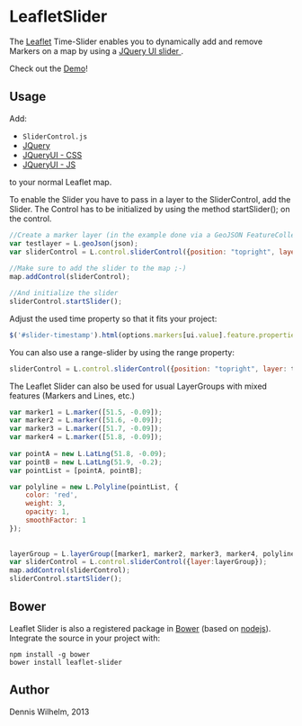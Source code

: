 LeafletSlider
=============

The [Leaflet](http://leafletjs.com/) Time-Slider enables you to dynamically add and remove Markers on a map by using a [JQuery UI slider
](http://jqueryui.com/slider/).


Check out the [Demo](http://dwilhelm89.github.io/LeafletSlider/)!


Usage
-----
Add: 
* ``SliderControl.js`` 
* [JQuery](http://cdn.leafletjs.com/leaflet-0.5.1/leaflet.js) 
* [JQueryUI - CSS](http://code.jquery.com/ui/1.9.2/themes/base/jquery-ui.css)
* [JQueryUI - JS](http://code.jquery.com/ui/1.9.2/jquery-ui.js)

to your normal Leaflet map.




To enable the Slider you have to pass in a layer to the SliderControl, add the Slider.
The Control has to be initialized by using the method startSlider(); on the control.

```javascript
//Create a marker layer (in the example done via a GeoJSON FeatureCollection)
var testlayer = L.geoJson(json);
var sliderControl = L.control.sliderControl({position: "topright", layer: testlayer});
		
//Make sure to add the slider to the map ;-)
map.addControl(sliderControl);

//And initialize the slider
sliderControl.startSlider();
````

Adjust the used time property so that it fits your project:
```javascript
$('#slider-timestamp').html(options.markers[ui.value].feature.properties.time.substr(0, 19));
````

You can also use a range-slider by using the range property:
```javascript
sliderControl = L.control.sliderControl({position: "topright", layer: testlayer, range: true});
````

The Leaflet Slider can also be used for usual LayerGroups with mixed features (Markers and Lines, etc.)
```javascript
var marker1 = L.marker([51.5, -0.09]);
var marker2 = L.marker([51.6, -0.09]);
var marker3 = L.marker([51.7, -0.09]);
var marker4 = L.marker([51.8, -0.09]);
	
var pointA = new L.LatLng(51.8, -0.09);
var pointB = new L.LatLng(51.9, -0.2);
var pointList = [pointA, pointB];

var polyline = new L.Polyline(pointList, {
	color: 'red',
	weight: 3,
	opacity: 1,
	smoothFactor: 1
});
		
		
layerGroup = L.layerGroup([marker1, marker2, marker3, marker4, polyline ]);
var sliderControl = L.control.sliderControl({layer:layerGroup});
map.addControl(sliderControl);
sliderControl.startSlider();
````

Bower
----
Leaflet Slider is also a registered package in [Bower](http://bower.io/) (based on [nodejs](http://nodejs.org/)). Integrate the source in your project with:
```
npm install -g bower
bower install leaflet-slider
```




Author
-----
Dennis Wilhelm, 2013
